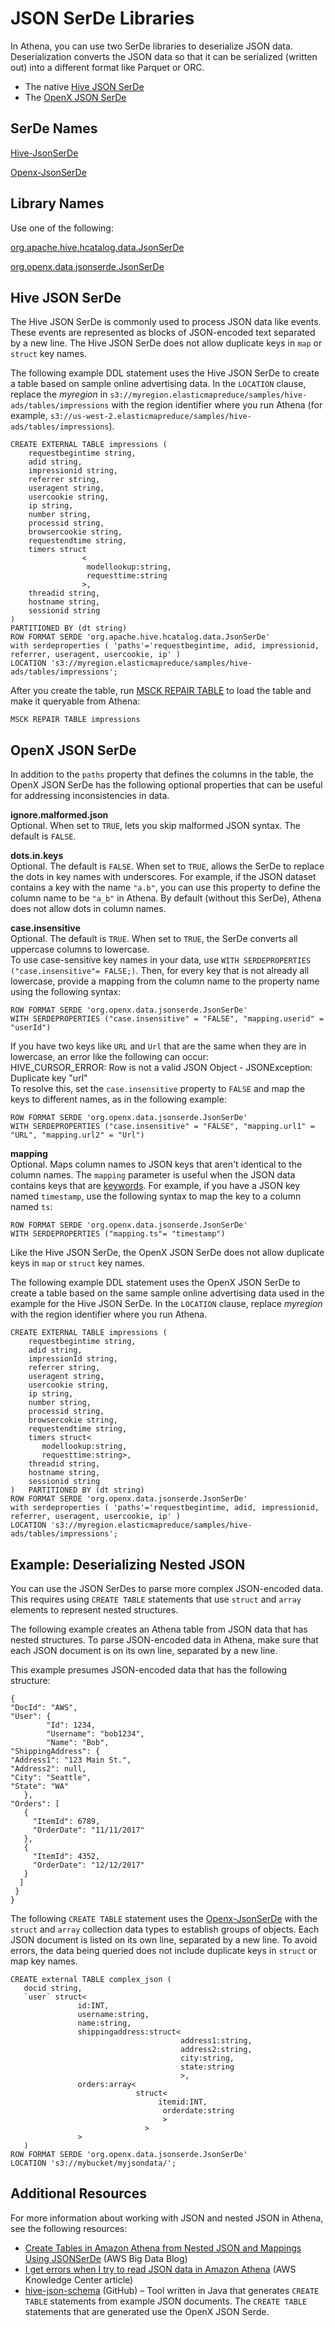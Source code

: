 # JSON SerDe Libraries<a name="json-serde"></a>

In Athena, you can use two SerDe libraries to deserialize JSON data\. Deserialization converts the JSON data so that it can be serialized \(written out\) into a different format like Parquet or ORC\. 
+ The native [Hive JSON SerDe](#hive-json-serde)
+ The [OpenX JSON SerDe](#openx-json-serde) 

## SerDe Names<a name="serde-names"></a>

 [Hive\-JsonSerDe](https://cwiki.apache.org/confluence/display/Hive/LanguageManual+DDL#LanguageManualDDL-JSON) 

 [Openx\-JsonSerDe](https://github.com/rcongiu/Hive-JSON-Serde) 

## Library Names<a name="library-names"></a>

Use one of the following:

 [org\.apache\.hive\.hcatalog\.data\.JsonSerDe](https://cwiki.apache.org/confluence/display/Hive/LanguageManual+DDL#LanguageManualDDL-JSON) 

 [org\.openx\.data\.jsonserde\.JsonSerDe](https://github.com/rcongiu/Hive-JSON-Serde) 

## Hive JSON SerDe<a name="hive-json-serde"></a>

The Hive JSON SerDe is commonly used to process JSON data like events\. These events are represented as blocks of JSON\-encoded text separated by a new line\. The Hive JSON SerDe does not allow duplicate keys in `map` or `struct` key names\.

The following example DDL statement uses the Hive JSON SerDe to create a table based on sample online advertising data\. In the `LOCATION` clause, replace the *myregion* in `s3://myregion.elasticmapreduce/samples/hive-ads/tables/impressions` with the region identifier where you run Athena \(for example, `s3://us-west-2.elasticmapreduce/samples/hive-ads/tables/impressions`\)\.

```
CREATE EXTERNAL TABLE impressions (
    requestbegintime string,
    adid string,
    impressionid string,
    referrer string,
    useragent string,
    usercookie string,
    ip string,
    number string,
    processid string,
    browsercookie string,
    requestendtime string,
    timers struct
                <
                 modellookup:string, 
                 requesttime:string
                >,
    threadid string, 
    hostname string,
    sessionid string
)   
PARTITIONED BY (dt string)
ROW FORMAT SERDE 'org.apache.hive.hcatalog.data.JsonSerDe'
with serdeproperties ( 'paths'='requestbegintime, adid, impressionid, referrer, useragent, usercookie, ip' )
LOCATION 's3://myregion.elasticmapreduce/samples/hive-ads/tables/impressions';
```

After you create the table, run [MSCK REPAIR TABLE](msck-repair-table.md) to load the table and make it queryable from Athena:

```
MSCK REPAIR TABLE impressions
```

## OpenX JSON SerDe<a name="openx-json-serde"></a>

In addition to the `paths` property that defines the columns in the table, the OpenX JSON SerDe has the following optional properties that can be useful for addressing inconsistencies in data\.

**ignore\.malformed\.json**  
Optional\. When set to `TRUE`, lets you skip malformed JSON syntax\. The default is `FALSE`\.

**dots\.in\.keys**  
Optional\. The default is `FALSE`\. When set to `TRUE`, allows the SerDe to replace the dots in key names with underscores\. For example, if the JSON dataset contains a key with the name `"a.b"`, you can use this property to define the column name to be `"a_b"` in Athena\. By default \(without this SerDe\), Athena does not allow dots in column names\.

**case\.insensitive**  
Optional\. The default is `TRUE`\. When set to `TRUE`, the SerDe converts all uppercase columns to lowercase\.   
To use case\-sensitive key names in your data, use `WITH SERDEPROPERTIES ("case.insensitive"= FALSE;)`\. Then, for every key that is not already all lowercase, provide a mapping from the column name to the property name using the following syntax:  

```
ROW FORMAT SERDE 'org.openx.data.jsonserde.JsonSerDe'
WITH SERDEPROPERTIES ("case.insensitive" = "FALSE", "mapping.userid" = "userId")
```
If you have two keys like `URL` and `Url` that are the same when they are in lowercase, an error like the following can occur:  
HIVE\_CURSOR\_ERROR: Row is not a valid JSON Object \- JSONException: Duplicate key "url"  
To resolve this, set the `case.insensitive` property to `FALSE` and map the keys to different names, as in the following example:  

```
ROW FORMAT SERDE 'org.openx.data.jsonserde.JsonSerDe'
WITH SERDEPROPERTIES ("case.insensitive" = "FALSE", "mapping.url1" = "URL", "mapping.url2" = "Url")
```

**mapping**  
Optional\. Maps column names to JSON keys that aren't identical to the column names\. The `mapping` parameter is useful when the JSON data contains keys that are [keywords](reserved-words.md)\. For example, if you have a JSON key named `timestamp`, use the following syntax to map the key to a column named `ts`:  

```
ROW FORMAT SERDE 'org.openx.data.jsonserde.JsonSerDe'
WITH SERDEPROPERTIES ("mapping.ts"= "timestamp")
```

Like the Hive JSON SerDe, the OpenX JSON SerDe does not allow duplicate keys in `map` or `struct` key names\.

The following example DDL statement uses the OpenX JSON SerDe to create a table based on the same sample online advertising data used in the example for the Hive JSON SerDe\. In the `LOCATION` clause, replace *myregion* with the region identifier where you run Athena\.

```
CREATE EXTERNAL TABLE impressions (
    requestbegintime string,
    adid string,
    impressionId string,
    referrer string,
    useragent string,
    usercookie string,
    ip string,
    number string,
    processid string,
    browsercokie string,
    requestendtime string,
    timers struct<
       modellookup:string, 
       requesttime:string>,
    threadid string, 
    hostname string,
    sessionid string
)   PARTITIONED BY (dt string)
ROW FORMAT SERDE 'org.openx.data.jsonserde.JsonSerDe'
with serdeproperties ( 'paths'='requestbegintime, adid, impressionid, referrer, useragent, usercookie, ip' )
LOCATION 's3://myregion.elasticmapreduce/samples/hive-ads/tables/impressions';
```

## Example: Deserializing Nested JSON<a name="nested-json-serde-example"></a>

You can use the JSON SerDes to parse more complex JSON\-encoded data\. This requires using `CREATE TABLE` statements that use `struct` and `array` elements to represent nested structures\. 

The following example creates an Athena table from JSON data that has nested structures\. To parse JSON\-encoded data in Athena, make sure that each JSON document is on its own line, separated by a new line\. 

This example presumes JSON\-encoded data that has the following structure:

```
{
"DocId": "AWS",
"User": {
        "Id": 1234,
        "Username": "bob1234", 
        "Name": "Bob",
"ShippingAddress": {
"Address1": "123 Main St.",
"Address2": null,
"City": "Seattle",
"State": "WA"
   },
"Orders": [
   {
     "ItemId": 6789,
     "OrderDate": "11/11/2017" 
   },
   {
     "ItemId": 4352,
     "OrderDate": "12/12/2017"
   }
  ]
 }
}
```

The following `CREATE TABLE` statement uses the [Openx\-JsonSerDe](https://github.com/rcongiu/Hive-JSON-Serde) with the `struct` and `array` collection data types to establish groups of objects\. Each JSON document is listed on its own line, separated by a new line\. To avoid errors, the data being queried does not include duplicate keys in `struct` or map key names\.

```
CREATE external TABLE complex_json (
   docid string,
   `user` struct<
               id:INT,
               username:string,
               name:string,
               shippingaddress:struct<
                                      address1:string,
                                      address2:string,
                                      city:string,
                                      state:string
                                      >,
               orders:array<
                            struct<
                                 itemid:INT,
                                  orderdate:string
                                  >
                              >
               >
   )
ROW FORMAT SERDE 'org.openx.data.jsonserde.JsonSerDe'
LOCATION 's3://mybucket/myjsondata/';
```

## Additional Resources<a name="json-serdes-additional-resources"></a>

For more information about working with JSON and nested JSON in Athena, see the following resources:
+ [Create Tables in Amazon Athena from Nested JSON and Mappings Using JSONSerDe](http://aws.amazon.com/blogs/big-data/create-tables-in-amazon-athena-from-nested-json-and-mappings-using-jsonserde/) \(AWS Big Data Blog\)
+ [I get errors when I try to read JSON data in Amazon Athena](http://aws.amazon.com/premiumsupport/knowledge-center/error-json-athena/) \(AWS Knowledge Center article\)
+ [hive\-json\-schema](https://github.com/quux00/hive-json-schema) \(GitHub\) – Tool written in Java that generates `CREATE TABLE` statements from example JSON documents\. The `CREATE TABLE` statements that are generated use the OpenX JSON Serde\.